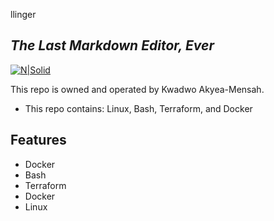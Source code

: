 llinger
## _The Last Markdown Editor, Ever_

[![N|Solid](https://cldup.com/dTxpPi9lDf.thumb.png)](https://nodesource.com/products/nsolid)


This repo is owned and operated by Kwadwo Akyea-Mensah.

- This repo contains: Linux, Bash, Terraform, and Docker

## Features

- Docker
- Bash
- Terraform
- Docker
- Linux
